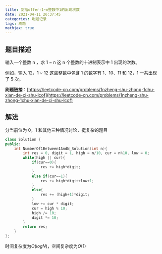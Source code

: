 ```yaml
---
title: 剑指offer-1~n整数中1的出现次数
date: 2021-04-11 20:37:45
categories: 刷题记录
tags: 刷题
mathjax: true
---
```


## 题目描述

输入一个整数 n ，求 1 ~ n 这 n 个整数的十进制表示中 1 出现的次数。

例如，输入 12，1 ~ 12 这些整数中包含 1 的数字有 1、10、11 和 12，1 一共出现了 5 次。

**刷题链接**：[https://leetcode-cn.com/problems/1nzheng-shu-zhong-1chu-xian-de-ci-shu-lcof](https://leetcode-cn.com/problems/1nzheng-shu-zhong-1chu-xian-de-ci-shu-lcof)

<!--more-->

## 解法

分当前位为 0，1 和其他三种情况讨论，挺复杂的题目

```C++
class Solution {
public:
    int NumberOf1Between1AndN_Solution(int n){
        int res = 0, digit = 1, high = n/10, cur = n%10, low = 0;
        while(high || cur){
            if(cur==0){
                res += high*digit;
            }
            else if(cur==1){
                res += high*digit+low+1;
            }
            else{
                res += (high+1)*digit;
            }
            low += cur * digit;
            cur = high % 10;
            high /= 10;
            digit *= 10;
        }
        return res;
    }
};
```

时间复杂度为$O(logN)$，空间复杂度为$O(1)$
